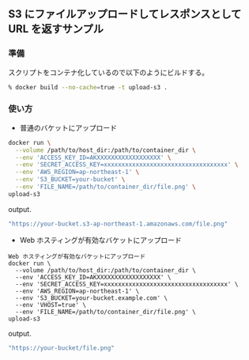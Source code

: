 ## S3 にファイルアップロードしてレスポンスとして URL を返すサンプル

### 準備

スクリプトをコンテナ化しているので以下のようにビルドする。

```sh
% docker build --no-cache=true -t upload-s3 .
```

### 使い方

- 普通のバケットにアップロード

```sh
docker run \
  --volume /path/to/host_dir:/path/to/container_dir \
  --env 'ACCESS_KEY_ID=AKXXXXXXXXXXXXXXXXXX' \
  --env 'SECRET_ACCESS_KEY=xxxxxxxxxxxxxxxxxxxxxxxxxxxxxxxxxxx' \
  --env 'AWS_REGION=ap-northeast-1' \
  --env 'S3_BUCKET=your-bucket' \
  --env 'FILE_NAME=/path/to/container_dir/file.png' \
upload-s3
```

output.

```sh
"https://your-bucket.s3-ap-northeast-1.amazonaws.com/file.png"
```

- Web ホスティングが有効なバケットにアップロード

```
Web ホスティングが有効なバケットにアップロード
docker run \
  --volume /path/to/host_dir:/path/to/container_dir \
  --env 'ACCESS_KEY_ID=AKXXXXXXXXXXXXXXXXXX' \
  --env 'SECRET_ACCESS_KEY=xxxxxxxxxxxxxxxxxxxxxxxxxxxxxxxxxxx' \
  --env 'AWS_REGION=ap-northeast-1' \
  --env 'S3_BUCKET=your-bucket.example.com' \
  --env 'VHOST=true' \
  --env 'FILE_NAME=/path/to/container_dir/file.png' \
upload-s3
```

output.

```sh
"https://your-bucket/file.png"
```
